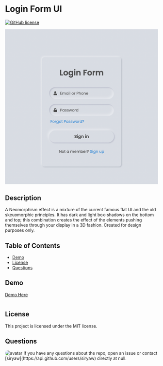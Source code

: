 # Login Form UI

[![GitHub license](https://img.shields.io/badge/license-MIT-blue.svg)](https://github.com/siryaw/LoginFormUI)

![screen](login.png)

## Description

A Neomorphism effect is a mixture of the current famous flat UI and the old skeuomorphic principles. It has dark and light box-shadows on the bottom and top; this combination creates the effect of the elements pushing themselves through your display in a 3D fashion. Created for design purposes only.

## Table of Contents

- [Demo](#Demo)
- [License](#license)
- [Questions](#questions)

## Demo

[Demo Here](https://loginform1.surge.sh/)

```

```

## License

This project is licensed under the MIT license.

## Questions

<img src="https://avatars.githubusercontent.com/u/58599877?v=4" alt="avatar" style="border-radius: 16px" width="30" />
If you have any questions about the repo, open an issue or contact [siryaw](https://api.github.com/users/siryaw) directly at null.
